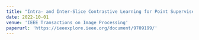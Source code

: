 ```yaml
---
title: "Intra- and Inter-Slice Contrastive Learning for Point Supervised OCT Fluid Segmentation"
date: 2022-10-01
venue: 'IEEE Transactions on Image Processing'
paperurl: 'https://ieeexplore.ieee.org/document/9709199/'
---
```


